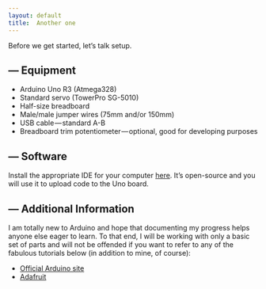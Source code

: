 ```yaml
---
layout: default
title:  Another one
---
```


Before we get started, let’s talk setup.

## &mdash; Equipment
* Arduino Uno R3 (Atmega328)
* Standard servo (TowerPro SG-5010)
* Half-size breadboard
* Male/male jumper wires (75mm and/or 150mm)
* USB cable — standard A-B
* Breadboard trim potentiometer — optional, good for developing purposes

## &mdash; Software
Install the appropriate IDE for your computer [here](https://www.arduino.cc/en/Main/Software). It’s open-source and you will use it to upload code to the Uno board.

## &mdash; Additional Information
I am totally new to Arduino and hope that documenting my progress helps anyone else eager to learn. To that end, I will be working with only a basic set of parts and will not be offended if you want to refer to any of the fabulous tutorials below (in addition to mine, of course):

* [Official Arduino site](https://www.arduino.cc/en/Tutorial/HomePage)
* [Adafruit](https://learn.adafruit.com/category/learn-arduino)